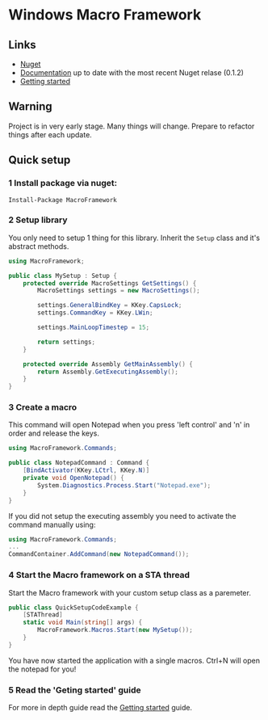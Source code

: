 # Windows Macro Framework

## Links

- [Nuget](https://www.nuget.org/packages/MacroFramework/)
- [Documentation](https://porrasm.github.io/windows-macro-framework-library/html/index.html) up to date with the most recent Nuget relase (0.1.2)
- [Getting started](https://porrasm.github.io/windows-macro-framework-library/html/md_markdown_getting_started.html)

## Warning

Project is in very early stage. Many things will change. Prepare to refactor things after each update.

## Quick setup

### 1 Install package via nuget: 

`Install-Package MacroFramework`

### 2 Setup library

You only need to setup 1 thing for this library. Inherit the `Setup` class and it's abstract methods.

```C#
using MacroFramework;

public class MySetup : Setup {
    protected override MacroSettings GetSettings() {
        MacroSettings settings = new MacroSettings();

        settings.GeneralBindKey = KKey.CapsLock;
        settings.CommandKey = KKey.LWin;

        settings.MainLoopTimestep = 15;

        return settings;
    }

    protected override Assembly GetMainAssembly() {
        return Assembly.GetExecutingAssembly();
    }
}
```

### 3 Create a macro

This command will open Notepad when you press 'left control' and 'n' in order and release the keys.

```C#
using MacroFramework.Commands;

public class NotepadCommand : Command {
    [BindActivator(KKey.LCtrl, KKey.N)]
    private void OpenNotepad() {
        System.Diagnostics.Process.Start("Notepad.exe");
    }
}
```

If you did not setup the executing assembly you need to activate the command manually using:

```C#
using MacroFramework.Commands;
...
CommandContainer.AddCommand(new NotepadCommand());
```

### 4 Start the Macro framework on a STA thread

Start the Macro framework with your custom setup class as a paremeter.

```C#
public class QuickSetupCodeExample {
    [STAThread]
    static void Main(string[] args) {
        MacroFramework.Macros.Start(new MySetup());
    }
}
```

You have now started the application with a single macros. Ctrl+N will open the notepad for you!

### 5 Read the 'Geting started' guide

For more in depth guide read the [Getting started](https://porrasm.github.io/windows-macro-framework-library/html/md_markdown_getting_started.html) guide.
